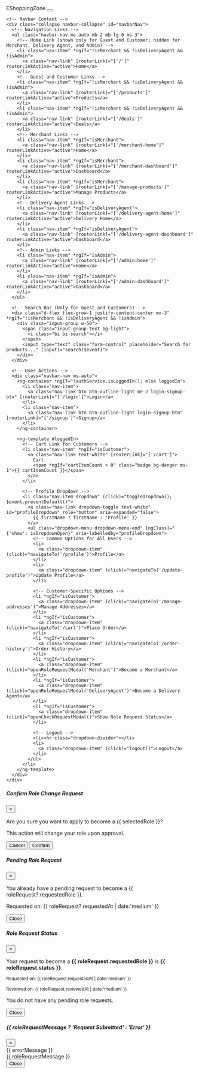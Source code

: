 <nav class="navbar navbar-expand-lg navbar-dark bg-primary">
  <div class="container-fluid px-5">
    <!-- Brand -->
    <a class="navbar-brand fw-bold" [routerLink]="getHomeRoute()">EShoppingZone</a>
    <button class="navbar-toggler" type="button" data-bs-toggle="collapse" data-bs-target="#navbarNav"
      aria-controls="navbarNav" aria-expanded="false" aria-label="Toggle navigation">
      <span class="navbar-toggler-icon"></span>
    </button>

    <!-- Navbar Content -->
    <div class="collapse navbar-collapse" id="navbarNav">
      <!-- Navigation Links -->
      <ul class="navbar-nav me-auto mb-2 mb-lg-0 ms-3">
        <!-- Home Link (shown only for Guest and Customer; hidden for Merchant, Delivery Agent, and Admin) -->
        <li class="nav-item" *ngIf="!isMerchant && !isDeliveryAgent && !isAdmin">
          <a class="nav-link" [routerLink]="['/']" routerLinkActive="active">Home</a>
        </li>
        <!-- Guest and Customer Links -->
        <li class="nav-item" *ngIf="!isMerchant && !isDeliveryAgent && !isAdmin">
          <a class="nav-link" [routerLink]="['/products']" routerLinkActive="active">Products</a>
        </li>
        <li class="nav-item" *ngIf="!isMerchant && !isDeliveryAgent && !isAdmin">
          <a class="nav-link" [routerLink]="['/deals']" routerLinkActive="active">Deals</a>
        </li>
        <!-- Merchant Links -->
        <li class="nav-item" *ngIf="isMerchant">
          <a class="nav-link" [routerLink]="['/merchant-home']" routerLinkActive="active">Home</a>
        </li>
        <li class="nav-item" *ngIf="isMerchant">
          <a class="nav-link" [routerLink]="['/merchant-dashboard']" routerLinkActive="active">Dashboard</a>
        </li>
        <li class="nav-item" *ngIf="isMerchant">
          <a class="nav-link" [routerLink]="['/manage-products']" routerLinkActive="active">Manage Products</a>
        </li>
        <!-- Delivery Agent Links -->
        <li class="nav-item" *ngIf="isDeliveryAgent">
          <a class="nav-link" [routerLink]="['/delivery-agent-home']" routerLinkActive="active">Delivery Home</a>
        </li>
        <li class="nav-item" *ngIf="isDeliveryAgent">
          <a class="nav-link" [routerLink]="['/delivery-agent-dashboard']" routerLinkActive="active">Dashboard</a>
        </li>
        <!-- Admin Links -->
        <li class="nav-item" *ngIf="isAdmin">
          <a class="nav-link" [routerLink]="['/admin-home']" routerLinkActive="active">Home</a>
        </li>
        <li class="nav-item" *ngIf="isAdmin">
          <a class="nav-link" [routerLink]="['/admin-dashboard']" routerLinkActive="active">Dashboard</a>
        </li>
      </ul>

      <!-- Search Bar (Only for Guest and Customers) -->
      <div class="d-flex flex-grow-1 justify-content-center mx-3" *ngIf="!isMerchant && !isDeliveryAgent && !isAdmin">
        <div class="input-group w-50">
          <span class="input-group-text bg-light">
            <i class="bi bi-search"></i>
          </span>
          <input type="text" class="form-control" placeholder="Search for products..." (input)="search($event)">
        </div>
      </div>

      <!-- User Actions -->
      <div class="navbar-nav ms-auto">
        <ng-container *ngIf="!authService.isLoggedIn(); else loggedIn">
          <li class="nav-item">
            <a class="nav-link btn btn-outline-light me-2 login-signup-btn" [routerLink]="['/login']">Login</a>
          </li>
          <li class="nav-item">
            <a class="nav-link btn btn-outline-light login-signup-btn" [routerLink]="['/signup']">Signup</a>
          </li>
        </ng-container>

        <ng-template #loggedIn>
          <!-- Cart Link for Customers -->
          <li class="nav-item" *ngIf="isCustomer">
            <a class="nav-link text-white" [routerLink]="['/cart']">
              Cart
              <span *ngIf="cartItemCount > 0" class="badge bg-danger ms-1">{{ cartItemCount }}</span>
            </a>
          </li>

          <!-- Profile Dropdown -->
          <li class="nav-item dropdown" (click)="toggleDropdown(); $event.preventDefault()">
            <a class="nav-link dropdown-toggle text-white" id="profileDropdown" role="button" aria-expanded="false">
              {{ firstName ? firstName : 'Profile' }}
            </a>
            <ul class="dropdown-menu dropdown-menu-end" [ngClass]="{'show': isDropdownOpen}" aria-labelledby="profileDropdown">
              <!-- Common Options for All Users -->
              <li>
                <a class="dropdown-item" (click)="navigateTo('/profile')">Profile</a>
              </li>
              <li>
                <a class="dropdown-item" (click)="navigateTo('/update-profile')">Update Profile</a>
              </li>

              <!-- Customer-Specific Options -->
              <li *ngIf="isCustomer">
                <a class="dropdown-item" (click)="navigateTo('/manage-addresses')">Manage Addresses</a>
              </li>
              <li *ngIf="isCustomer">
                <a class="dropdown-item" (click)="navigateTo('/cart')">Place Order</a>
              </li>
              <li *ngIf="isCustomer">
                <a class="dropdown-item" (click)="navigateTo('/order-history')">Order History</a>
              </li>
              <li *ngIf="isCustomer">
                <a class="dropdown-item" (click)="openRoleRequestModal('Merchant')">Become a Merchant</a>
              </li>
              <li *ngIf="isCustomer">
                <a class="dropdown-item" (click)="openRoleRequestModal('DeliveryAgent')">Become a Delivery Agent</a>
              </li>
              <li *ngIf="isCustomer">
                <a class="dropdown-item" (click)="openCheckRequestModal()">Show Role Request Status</a>
              </li>

              <!-- Logout -->
              <li><hr class="dropdown-divider"></li>
              <li>
                <a class="dropdown-item" (click)="logout()">Logout</a>
              </li>
            </ul>
          </li>
        </ng-template>
      </div>
    </div>
  </div>
</nav>

<!-- Confirmation Modal -->
<div class="modal-backdrop" *ngIf="showConfirmModal">
  <div class="modal-content">
    <div class="modal-header">
      <h5>Confirm Role Change Request</h5>
      <button type="button" class="close" (click)="closeConfirmModal()">
        <span>×</span>
      </button>
    </div>
    <div class="modal-body">
      <p>Are you sure you want to apply to become a {{ selectedRole }}?</p>
      <p>This action will change your role upon approval.</p>
    </div>
    <div class="modal-footer">
      <button type="button" class="btn btn-secondary" (click)="closeConfirmModal()">Cancel</button>
      <button type="button" class="btn btn-primary" (click)="confirmRoleRequest()">Confirm</button>
    </div>
  </div>
</div>

<!-- Pending Request Modal -->
<div class="modal-backdrop" *ngIf="showPendingModal">
  <div class="modal-content">
    <div class="modal-header warning">
      <h5>Pending Role Request</h5>
      <button type="button" class="close" (click)="closePendingModal()">
        <span>×</span>
      </button>
    </div>
    <div class="modal-body">
      <p>You already have a pending request to become a {{ roleRequest?.requestedRole }}.</p>
      <p>Requested on: {{ roleRequest?.requestedAt | date:'medium' }}</p>
    </div>
    <div class="modal-footer">
      <button type="button" class="btn btn-secondary" (click)="closePendingModal()">Close</button>
    </div>
  </div>
</div>

<!-- Role Request Status Modal -->
<div class="modal-backdrop" *ngIf="showStatusModal">
  <div class="modal-content">
    <div class="modal-header info">
      <h5>Role Request Status</h5>
      <button type="button" class="close" (click)="closeStatusModal()">
        <span>×</span>
      </button>
    </div>
    <div class="modal-body">
      <div *ngIf="roleRequest; else noRequest">
        <p>Your request to become a <strong>{{ roleRequest.requestedRole }}</strong> is <strong>{{ roleRequest.status }}</strong>.</p>
        <p><small>Requested on: {{ roleRequest.requestedAt | date:'medium' }}</small></p>
        <p *ngIf="roleRequest.reviewedAt"><small>Reviewed on: {{ roleRequest.reviewedAt | date:'medium' }}</small></p>
      </div>
      <ng-template #noRequest>
        <p>You do not have any pending role requests.</p>
      </ng-template>
    </div>
    <div class="modal-footer">
      <button type="button" class="btn btn-secondary" (click)="closeStatusModal()">Close</button>
    </div>
  </div>
</div>

<!-- Message Modal -->
<div class="modal-backdrop" *ngIf="showMessageModal">
  <div class="modal-content">
    <div class="modal-header" [ngClass]="{'success': roleRequestMessage, 'error': errorMessage}">
      <h5>{{ roleRequestMessage ? 'Request Submitted' : 'Error' }}</h5>
      <button type="button" class="close" (click)="closeMessageModal()">
        <span>×</span>
      </button>
    </div>
    <div class="modal-body">
      <div *ngIf="errorMessage" class="alert alert-danger" role="alert">
        {{ errorMessage }}
      </div>
      <div *ngIf="roleRequestMessage" class="alert alert-success" role="alert">
        {{ roleRequestMessage }}
      </div>
    </div>
    <div class="modal-footer">
      <button type="button" class="btn btn-secondary" (click)="closeMessageModal()">Close</button>
    </div>
  </div>
</div>
